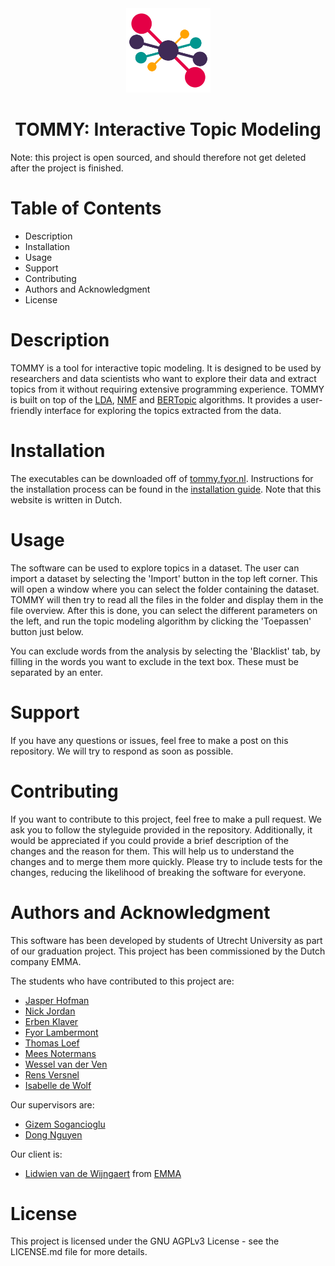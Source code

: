 <div align="center">
  <img src="tommy/data/assets/tommy.png" width=135px alt="Top Models logo">
  <h1> TOMMY: Interactive Topic Modeling </h1>
</div>
Note: this project is open sourced, and should therefore not get deleted 
after the project is finished.

# Table of Contents

- Description
- Installation
- Usage
- Support
- Contributing
- Authors and Acknowledgment
- License

# Description

TOMMY is a tool for interactive topic modeling. It is designed to be used by
researchers and data scientists who want to explore their data and extract
topics from it without requiring extensive programming experience. TOMMY is
built on top of the
[LDA](https://en.wikipedia.org/wiki/Latent_Dirichlet_allocation),
[NMF](https://en.wikipedia.org/wiki/Non-negative_matrix_factorization) and
[BERTopic](https://maartengr.github.io/BERTopic/index.html) algorithms. It
provides a user-friendly interface for exploring the topics extracted from the
data.

# Installation

The executables can be downloaded off of [tommy.fyor.nl](tommy.fyor.nl).
Instructions for the installation process can be found in the
[installation guide](https://tommy.fyor.nl/wiki-user/Installation-guide.html#).
Note that this website is written in Dutch.

# Usage

The software can be used to explore topics in a dataset. The user can import
a dataset by selecting the 'Import' button in the top left corner. This will
open a window where you can select the folder containing the dataset. TOMMY
will then try to read all the files in the folder and display them in the
file overview. After this is done, you can select the different parameters
on the left, and run the topic modeling algorithm by clicking the
'Toepassen' button just below.

You can exclude words from the analysis by selecting the 'Blacklist' tab,
by filling in the words you want to exclude in the text box. These must be
separated by an enter.

# Support

If you have any questions or issues, feel free to make a post on this
repository. We will try to respond as soon as possible.

# Contributing

If you want to contribute to this project, feel free to make a pull request.
We ask you to follow the styleguide provided in the repository. Additionally,
it would be appreciated if you could provide a brief description of the
changes and the reason for them. This will help us to understand the changes
and to merge them more quickly. Please try to include tests for the changes,
reducing the likelihood of breaking the software for everyone.

# Authors and Acknowledgment

This software has been developed by students of Utrecht University as part of
our graduation project. This project has been commissioned by the Dutch
company EMMA.

The students who have contributed to this project are:

- [Jasper Hofman](https://www.linkedin.com/in/jasper-hofman-499939311)
- [Nick Jordan](https://www.linkedin.com/in/nick-jordan-11247bba/)
- [Erben Klaver](https://www.linkedin.com/in/erben-klaver-6b39a31a9/)
- [Fyor Lambermont](https://linkedin.com/in/fyor-lambermont)
- [Thomas Loef](https://www.linkedin.com/in/thomas-loef-05a691311/)
- [Mees Notermans](https://www.linkedin.com/in/mees-notermans/)
- [Wessel van der Ven](https://linkedin.com/in/wesselvanderven)
- [Rens Versnel](https://linkedin.com/in/rens-versnel)
- [Isabelle de Wolf](https://www.linkedin.com/in/isabelle-de-wolf-5a2561254/)

Our supervisors are:

- [Gizem Sogancioglu](https://www.linkedin.com/in/gizem-sogancioglu-b8a94240/)
- [Dong Nguyen](https://www.linkedin.com/in/dongng/)

Our client is:

- [Lidwien van de Wijngaert](https://www.linkedin.com/in/lidwienvandewijngaert/)
  from [EMMA](https://www.emma.nl/)

# License

This project is licensed under the GNU AGPLv3 License - see the LICENSE.md file
for more details.